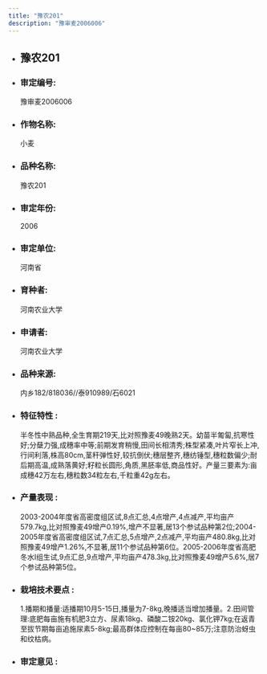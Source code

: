 ```yaml
---
title: "豫农201"
description: "豫审麦2006006"
---
```

* ## 豫农201
* ###  审定编号:  
   豫审麦2006006

*  ### 作物名称:  
   小麦

*   ###  品种名称: 
    豫农201

*   ### 审定年份: 
    2006

*   ### 审定单位:  
    河南省

*   ### 育种者:  
    河南农业大学

*   ### 申请者:  
    河南农业大学

*   ### 品种来源:  
    内乡182/818036//泰910989/石6021

*   ### 特征特性 : 
    半冬性中熟品种,全生育期219天,比对照豫麦49晚熟2天。幼苗半匍匐,抗寒性好;分蘖力强,成穗率中等;前期发育稍慢,田间长相清秀;株型紧凑,叶片窄长上冲,行间利落,株高80cm,茎秆弹性好,较抗倒伏;穗层整齐,穗纺锤型,穗粒数偏少;耐后期高温,成熟落黄好;籽粒长圆形,角质,黑胚率低,商品性好。产量三要素为:亩成穗42万左右,穗粒数34粒左右,千粒重42g左右。

*   ### 产量表现 : 
    2003-2004年度省高密度组区试,8点汇总,4点增产,4点减产,平均亩产579.7kg,比对照豫麦49增产0.19%,增产不显著,居13个参试品种第2位;2004-2005年度省高密度组区试,7点汇总,5点增产,2点减产,平均亩产480.8kg,比对照豫麦49增产1.26%,不显著,居11个参试品种第6位。2005-2006年度省高肥冬水Ⅰ组生试,9点汇总,9点增产,平均亩产478.3kg,比对照豫麦49增产5.6%,居7个参试品种第5位。

*   ### 栽培技术要点 : 
    1.播期和播量:适播期10月5-15日,播量为7-8kg,晚播适当增加播量。2.田间管理:底肥每亩施有机肥3立方、尿素18kg、磷酸二铵20kg、氯化钾7kg;在返青至拔节期每亩追施尿素5-8kg;最高群体应控制在每亩80~85万;注意防治蚜虫和纹枯病。

*   ### 审定意见 : 
    
